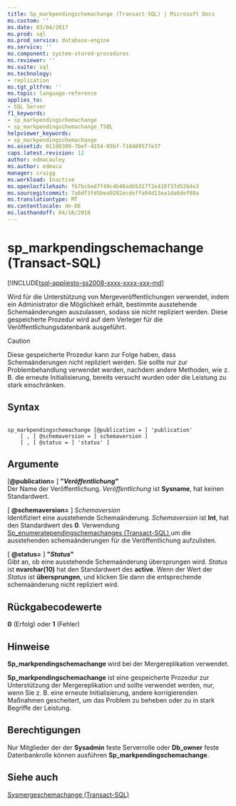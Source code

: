 ```yaml
---
title: Sp_markpendingschemachange (Transact-SQL) | Microsoft Docs
ms.custom: ''
ms.date: 03/04/2017
ms.prod: sql
ms.prod_service: database-engine
ms.service: ''
ms.component: system-stored-procedures
ms.reviewer: ''
ms.suite: sql
ms.technology:
- replication
ms.tgt_pltfrm: ''
ms.topic: language-reference
applies_to:
- SQL Server
f1_keywords:
- sp_markpendingschemachange
- sp_markpendingschemachange_TSQL
helpviewer_keywords:
- sp_markpendingschemachange
ms.assetid: 01100309-7bef-4154-85bf-f18489577e37
caps.latest.revision: 12
author: edmacauley
ms.author: edmaca
manager: craigg
ms.workload: Inactive
ms.openlocfilehash: fb7bcbed7f49c4b48adb5317f2e418f37d5264e3
ms.sourcegitcommit: 7a6df3fd5bea9282ecdeffa94d13ea1da6def80a
ms.translationtype: MT
ms.contentlocale: de-DE
ms.lasthandoff: 04/16/2018
---
```

# <a name="spmarkpendingschemachange-transact-sql"></a>sp_markpendingschemachange (Transact-SQL)
[!INCLUDE[tsql-appliesto-ss2008-xxxx-xxxx-xxx-md](../../includes/tsql-appliesto-ss2008-xxxx-xxxx-xxx-md.md)]

  Wird für die Unterstützung von Mergeveröffentlichungen verwendet, indem ein Administrator die Möglichkeit erhält, bestimmte ausstehende Schemaänderungen auszulassen, sodass sie nicht repliziert werden. Diese gespeicherte Prozedur wird auf dem Verleger für die Veröffentlichungsdatenbank ausgeführt.  
  
> [!CAUTION]  
>  Diese gespeicherte Prozedur kann zur Folge haben, dass Schemaänderungen nicht repliziert werden. Sie sollte nur zur Problembehandlung verwendet werden, nachdem andere Methoden, wie z. B. die erneute Initialisierung, bereits versucht wurden oder die Leistung zu stark einschränken.  
  
## <a name="syntax"></a>Syntax  
  
```  
  
sp_markpendingschemachange [@publication = ] 'publication'  
    [ , [ @schemaversion = ] schemaversion ]  
    [ , [ @status = ] 'status' ]  
```  
  
## <a name="arguments"></a>Argumente  
 [**@publication=** ] **"***Veröffentlichung***"**  
 Der Name der Veröffentlichung. *Veröffentlichung* ist **Sysname**, hat keinen Standardwert.  
  
 [  **@schemaversion=** ] *Schemaversion*  
 Identifiziert eine ausstehende Schemaänderung. *Schemaversion* ist **Int**, hat den Standardwert des **0**. Verwendung [Sp_enumeratependingschemachanges &#40;Transact-SQL&#41; ](../../relational-databases/system-stored-procedures/sp-enumeratependingschemachanges-transact-sql.md) um die ausstehenden schemaänderungen für die Veröffentlichung aufzulisten.  
  
 [  **@status=** ] **"***Status***"**  
 Gibt an, ob eine ausstehende Schemaänderung übersprungen wird. *Status* ist **nvarchar(10)** hat den Standardwert des **active**. Wenn der Wert der *Status* ist **übersprungen**, und klicken Sie dann die entsprechende schemaänderung nicht repliziert wird.  
  
## <a name="return-code-values"></a>Rückgabecodewerte  
 **0** (Erfolg) oder **1** (Fehler)  
  
## <a name="remarks"></a>Hinweise  
 **Sp_markpendingschemachange** wird bei der Mergereplikation verwendet.  
  
 **Sp_markpendingschemachange** ist eine gespeicherte Prozedur zur Unterstützung der Mergereplikation und sollte verwendet werden, nur, wenn Sie z. B. eine erneute Initialisierung, andere korrigierenden Maßnahmen gescheitert, um das Problem zu beheben oder zu in stark Begriffe der Leistung.  
  
## <a name="permissions"></a>Berechtigungen  
 Nur Mitglieder der der **Sysadmin** feste Serverrolle oder **Db_owner** feste Datenbankrolle können ausführen **Sp_markpendingschemachange**.  
  
## <a name="see-also"></a>Siehe auch  
 [Sysmergeschemachange &#40;Transact-SQL&#41;](../../relational-databases/system-tables/sysmergeschemachange-transact-sql.md)  
  
  
